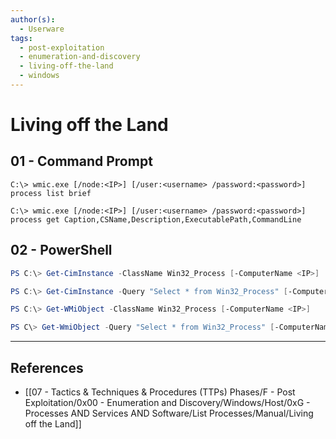 ```yaml
---
author(s):
  - Userware
tags:
  - post-exploitation
  - enumeration-and-discovery
  - living-off-the-land
  - windows
---
```

# Living off the Land

## 01 - Command Prompt

```
C:\> wmic.exe [/node:<IP>] [/user:<username> /password:<password>] process list brief

C:\> wmic.exe [/node:<IP>] [/user:<username> /password:<password>] process get Caption,CSName,Description,ExecutablePath,CommandLine
```

## 02 - PowerShell

```powershell
PS C:\> Get-CimInstance -ClassName Win32_Process [-ComputerName <IP>] | Select-Object CommandLine

PS C:\> Get-CimInstance -Query "Select * from Win32_Process" [-ComputerName <IP>] | Where-Object {$_.Name -notlike "svchost*"} | Select Name, Handle, @{Label="Owner";Expression={$_.GetOwner().User}} | Format-Table -AutoSize

PS C:\> Get-WMiObject -ClassName Win32_Process [-ComputerName <IP>]

PS C\> Get-WmiObject -Query "Select * from Win32_Process" [-ComputerName <IP>] | Where-Object {$_.Name -notlike "svchost*"} | Select-Object Name, Handle, @{Label="Owner";Expression={$_.GetOwner().User}} | Format-Table -AutoSize
```

---
## References

- [[07 - Tactics & Techniques & Procedures (TTPs) Phases/F - Post Exploitation/0x00 - Enumeration and Discovery/Windows/Host/0xG - Processes AND Services AND Software/List Processes/Manual/Living off the Land]]